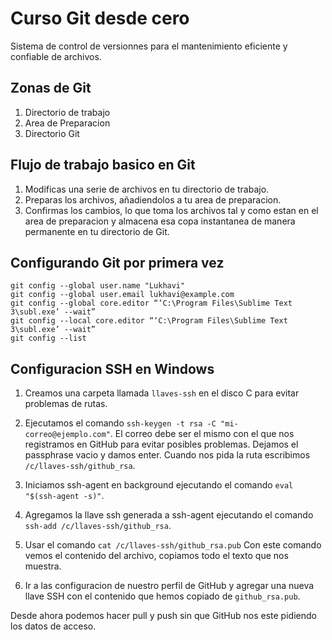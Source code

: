 # Curso Git desde cero
Sistema de control de versionnes para el
mantenimiento eficiente y confiable de archivos.

## Zonas de Git
1. Directorio de trabajo
2. Area de Preparacion
3. Directorio Git

## Flujo de trabajo basico en Git
1. Modificas una serie de archivos en tu directorio de trabajo.
2. Preparas los archivos, añadiendolos a tu area de preparacion.
3. Confirmas los cambios, lo que toma los archivos tal y como estan  en el area de preparacion y almacena esa copa instantanea  de manera  permanente en tu directorio de Git.

## Configurando Git por primera vez
```
git config --global user.name "Lukhavi"
git config --global user.email lukhavi@example.com
git config --global core.editor “‘C:\Program Files\Sublime Text 3\subl.exe’ --wait”
git config --local core.editor “‘C:\Program Files\Sublime Text 3\subl.exe’ --wait”
git config --list 
```

## Configuracion SSH en Windows
1. Creamos una carpeta llamada `llaves-ssh` en el disco C para evitar problemas de rutas.

2. Ejecutamos el comando `ssh-keygen -t rsa -C "mi-correo@ejemplo.com"`.
El correo debe ser el mismo con el que nos registramos en GitHub para evitar posibles problemas.
Dejamos el passphrase vacio y damos enter.
Cuando nos pida la ruta escribimos `/c/llaves-ssh/github_rsa`. 

3. Iniciamos ssh-agent en background ejecutando el comando `eval "$(ssh-agent -s)"`.

4. Agregamos la llave ssh generada a ssh-agent ejecutando el comando `ssh-add /c/llaves-ssh/github_rsa`.

5. Usar el comando `cat /c/llaves-ssh/github_rsa.pub`
Con este comando vemos el contenido del archivo, copiamos todo el texto que nos muestra.

6. Ir a las configuracion de nuestro perfil de GitHub y agregar una nueva llave SSH con el contenido que hemos copiado de `github_rsa.pub`.

Desde ahora podemos hacer pull y push sin que GitHub nos este pidiendo los datos de acceso.
